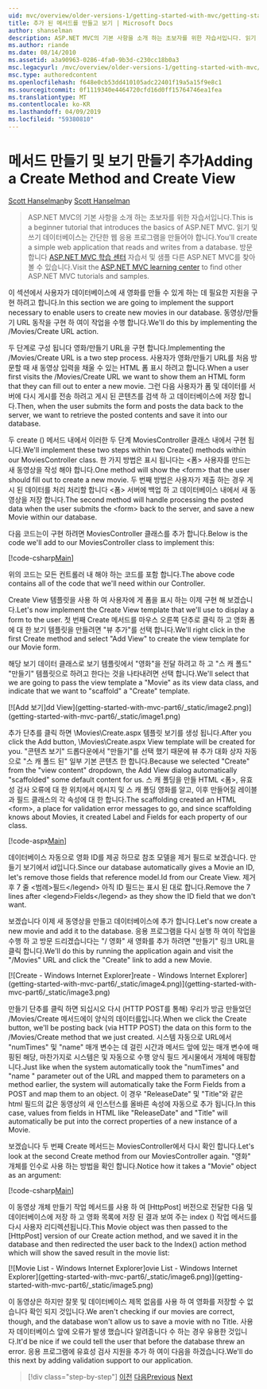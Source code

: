```yaml
---
uid: mvc/overview/older-versions-1/getting-started-with-mvc/getting-started-with-mvc-part6
title: 추가 된 메서드를 만들고 보기 | Microsoft Docs
author: shanselman
description: ASP.NET MVC의 기본 사항을 소개 하는 초보자를 위한 자습서입니다. 읽기 및 쓰기 데이터베이스에서 간단한 웹 응용 프로그램을 만듭니다.
ms.author: riande
ms.date: 08/14/2010
ms.assetid: a3a90963-0286-4fa0-9b3d-c230cc18b0a3
msc.legacyurl: /mvc/overview/older-versions-1/getting-started-with-mvc/getting-started-with-mvc-part6
msc.type: authoredcontent
ms.openlocfilehash: f648e0cb53dd410105adc22401f19a5a15f9e8c1
ms.sourcegitcommit: 0f1119340e4464720cfd16d0ff15764746ea1fea
ms.translationtype: MT
ms.contentlocale: ko-KR
ms.lasthandoff: 04/09/2019
ms.locfileid: "59380810"
---
```

# <a name="adding-a-create-method-and-create-view"></a><span data-ttu-id="fa369-104">메서드 만들기 및 보기 만들기 추가</span><span class="sxs-lookup"><span data-stu-id="fa369-104">Adding a Create Method and Create View</span></span>

<span data-ttu-id="fa369-105">[Scott Hanselman](https://github.com/shanselman)</span><span class="sxs-lookup"><span data-stu-id="fa369-105">by [Scott Hanselman](https://github.com/shanselman)</span></span>

> <span data-ttu-id="fa369-106">ASP.NET MVC의 기본 사항을 소개 하는 초보자를 위한 자습서입니다.</span><span class="sxs-lookup"><span data-stu-id="fa369-106">This is a beginner tutorial that introduces the basics of ASP.NET MVC.</span></span> <span data-ttu-id="fa369-107">읽기 및 쓰기 데이터베이스는 간단한 웹 응용 프로그램을 만들어야 합니다.</span><span class="sxs-lookup"><span data-stu-id="fa369-107">You'll create a simple web application that reads and writes from a database.</span></span> <span data-ttu-id="fa369-108">방문 합니다 [ASP.NET MVC 학습 센터](../../../index.md) 자습서 및 샘플 다른 ASP.NET MVC를 찾아볼 수 있습니다.</span><span class="sxs-lookup"><span data-stu-id="fa369-108">Visit the [ASP.NET MVC learning center](../../../index.md) to find other ASP.NET MVC tutorials and samples.</span></span>


<span data-ttu-id="fa369-109">이 섹션에서 사용자가 데이터베이스에 새 영화를 만들 수 있게 하는 데 필요한 지원을 구현 하려고 합니다.</span><span class="sxs-lookup"><span data-stu-id="fa369-109">In this section we are going to implement the support necessary to enable users to create new movies in our database.</span></span> <span data-ttu-id="fa369-110">동영상/만들기 URL 동작을 구현 하 여이 작업을 수행 합니다.</span><span class="sxs-lookup"><span data-stu-id="fa369-110">We'll do this by implementing the /Movies/Create URL action.</span></span>

<span data-ttu-id="fa369-111">두 단계로 구성 됩니다 영화/만들기 URL을 구현 합니다.</span><span class="sxs-lookup"><span data-stu-id="fa369-111">Implementing the /Movies/Create URL is a two step process.</span></span> <span data-ttu-id="fa369-112">사용자가 영화/만들기 URL를 처음 방문할 때 새 동영상 입력을 채울 수 있는 HTML 폼 표시 하려고 합니다.</span><span class="sxs-lookup"><span data-stu-id="fa369-112">When a user first visits the /Movies/Create URL we want to show them an HTML form that they can fill out to enter a new movie.</span></span> <span data-ttu-id="fa369-113">그런 다음 사용자가 폼 및 데이터를 서버에 다시 게시를 전송 하려고 게시 된 콘텐츠를 검색 하 고 데이터베이스에 저장 합니다.</span><span class="sxs-lookup"><span data-stu-id="fa369-113">Then, when the user submits the form and posts the data back to the server, we want to retrieve the posted contents and save it into our database.</span></span>

<span data-ttu-id="fa369-114">두 create () 메서드 내에서 이러한 두 단계 MoviesController 클래스 내에서 구현 됩니다.</span><span class="sxs-lookup"><span data-stu-id="fa369-114">We'll implement these two steps within two Create() methods within our MoviesController class.</span></span> <span data-ttu-id="fa369-115">한 가지 방법은 표시 됩니다는 &lt;폼&gt; 사용자를 만드는 새 동영상을 작성 해야 합니다.</span><span class="sxs-lookup"><span data-stu-id="fa369-115">One method will show the &lt;form&gt; that the user should fill out to create a new movie.</span></span> <span data-ttu-id="fa369-116">두 번째 방법은 사용자가 제출 하는 경우 게시 된 데이터를 처리 처리할 합니다 &lt;폼&gt; 서버에 백업 하 고 데이터베이스 내에서 새 동영상을 저장 합니다.</span><span class="sxs-lookup"><span data-stu-id="fa369-116">The second method will handle processing the posted data when the user submits the &lt;form&gt; back to the server, and save a new Movie within our database.</span></span>

<span data-ttu-id="fa369-117">다음 코드는이 구현 하려면 MoviesController 클래스를 추가 합니다.</span><span class="sxs-lookup"><span data-stu-id="fa369-117">Below is the code we'll add to our MoviesController class to implement this:</span></span>

[!code-csharp[Main](getting-started-with-mvc-part6/samples/sample1.cs)]

<span data-ttu-id="fa369-118">위의 코드는 모든 컨트롤러 내 해야 하는 코드를 포함 합니다.</span><span class="sxs-lookup"><span data-stu-id="fa369-118">The above code contains all of the code that we'll need within our Controller.</span></span>

<span data-ttu-id="fa369-119">Create View 템플릿을 사용 하 여 사용자에 게 폼을 표시 하는 이제 구현 해 보겠습니다.</span><span class="sxs-lookup"><span data-stu-id="fa369-119">Let's now implement the Create View template that we'll use to display a form to the user.</span></span> <span data-ttu-id="fa369-120">첫 번째 Create 메서드를 마우스 오른쪽 단추로 클릭 하 고 영화 폼에 대 한 보기 템플릿을 만들려면 "뷰 추가"를 선택 합니다.</span><span class="sxs-lookup"><span data-stu-id="fa369-120">We'll right click in the first Create method and select "Add View" to create the view template for our Movie form.</span></span>

<span data-ttu-id="fa369-121">해당 보기 데이터 클래스로 보기 템플릿에서 "영화"을 전달 하려고 하 고 "스 캐 폴드" "만들기" 템플릿으로 하려고 한다는 것을 나타내려면 선택 합니다.</span><span class="sxs-lookup"><span data-stu-id="fa369-121">We'll select that we are going to pass the view template a "Movie" as its view data class, and indicate that we want to "scaffold" a "Create" template.</span></span>

[![A<span data-ttu-id="fa369-122">dd 보기]</span><span class="sxs-lookup"><span data-stu-id="fa369-122">dd View]</span></span>(getting-started-with-mvc-part6/_static/image2.png)](getting-started-with-mvc-part6/_static/image1.png)

<span data-ttu-id="fa369-123">추가 단추를 클릭 하면 \Movies\Create.aspx 템플릿 보기를 생성 됩니다.</span><span class="sxs-lookup"><span data-stu-id="fa369-123">After you click the Add button, \Movies\Create.aspx View template will be created for you.</span></span> <span data-ttu-id="fa369-124">"콘텐츠 보기" 드롭다운에서 "만들기"를 선택 했기 때문에 뷰 추가 대화 상자 자동으로 "스 캐 폴드 된" 일부 기본 콘텐츠 한 합니다.</span><span class="sxs-lookup"><span data-stu-id="fa369-124">Because we selected "Create" from the "view content" dropdown, the Add View dialog automatically "scaffolded" some default content for us.</span></span> <span data-ttu-id="fa369-125">스 캐 폴딩을 만들 HTML &lt;폼&gt;, 유효성 검사 오류에 대 한 위치에서 메시지 및 스 캐 폴딩 영화를 알고, 이후 만들어질 레이블과 필드 클래스의 각 속성에 대 한 합니다.</span><span class="sxs-lookup"><span data-stu-id="fa369-125">The scaffolding created an HTML &lt;form&gt;, a place for validation error messages to go, and since scaffolding knows about Movies, it created Label and Fields for each property of our class.</span></span>

[!code-aspx[Main](getting-started-with-mvc-part6/samples/sample2.aspx)]

<span data-ttu-id="fa369-126">데이터베이스 자동으로 영화 ID를 제공 하므로 참조 모델을 제거 필드로 보겠습니다. 만들기 보기에서 id입니다.</span><span class="sxs-lookup"><span data-stu-id="fa369-126">Since our database automatically gives a Movie an ID, let's remove those fields that reference model.Id from our Create View.</span></span> <span data-ttu-id="fa369-127">제거 후 7 줄 &lt;범례&gt;필드&lt;/legend&gt; 아직 ID 필드는 표시 된 대로 합니다.</span><span class="sxs-lookup"><span data-stu-id="fa369-127">Remove the 7 lines after &lt;legend&gt;Fields&lt;/legend&gt; as they show the ID field that we don't want.</span></span>

<span data-ttu-id="fa369-128">보겠습니다 이제 새 동영상을 만들고 데이터베이스에 추가 합니다.</span><span class="sxs-lookup"><span data-stu-id="fa369-128">Let's now create a new movie and add it to the database.</span></span> <span data-ttu-id="fa369-129">응용 프로그램을 다시 실행 하 여이 작업을 수행 하 고 방문 드리겠습니다는 "/ 영화" 새 영화를 추가 하려면 "만들기" 링크 URL을 클릭 합니다.</span><span class="sxs-lookup"><span data-stu-id="fa369-129">We'll do this by running the application again and visit the "/Movies" URL and click the "Create" link to add a new Movie.</span></span>

[![C<span data-ttu-id="fa369-130">reate - Windows Internet Explorer]</span><span class="sxs-lookup"><span data-stu-id="fa369-130">reate - Windows Internet Explorer]</span></span>(getting-started-with-mvc-part6/_static/image4.png)](getting-started-with-mvc-part6/_static/image3.png)

<span data-ttu-id="fa369-131">만들기 단추를 클릭 하면 되십시오 다시 (HTTP POST를 통해) 우리가 방금 만들었던 /Movies/Create 메서드에이 양식의 데이터를입니다.</span><span class="sxs-lookup"><span data-stu-id="fa369-131">When we click the Create button, we'll be posting back (via HTTP POST) the data on this form to the /Movies/Create method that we just created.</span></span> <span data-ttu-id="fa369-132">시스템 자동으로 URL에서 "numTimes" 및 "name" 매개 변수는 데 걸린 시간과 메서드 앞에 있는 매개 변수에 매핑된 해당, 마찬가지로 시스템은 및 자동으로 수행 양식 필드 게시물에서 개체에 매핑합니다.</span><span class="sxs-lookup"><span data-stu-id="fa369-132">Just like when the system automatically took the "numTimes" and "name " parameter out of the URL and mapped them to parameters on a method earlier, the system will automatically take the Form Fields from a POST and map them to an object.</span></span> <span data-ttu-id="fa369-133">이 경우 "ReleaseDate" 및 "Title"와 같은 html 필드의 값은 동영상의 새 인스턴스를 올바른 속성에 자동으로 추가 됩니다.</span><span class="sxs-lookup"><span data-stu-id="fa369-133">In this case, values from fields in HTML like "ReleaseDate" and "Title" will automatically be put into the correct properties of a new instance of a Movie.</span></span>

<span data-ttu-id="fa369-134">보겠습니다 두 번째 Create 메서드는 MoviesController에서 다시 확인 합니다.</span><span class="sxs-lookup"><span data-stu-id="fa369-134">Let's look at the second Create method from our MoviesController again.</span></span> <span data-ttu-id="fa369-135">"영화" 개체를 인수로 사용 하는 방법을 확인 합니다.</span><span class="sxs-lookup"><span data-stu-id="fa369-135">Notice how it takes a "Movie" object as an argument:</span></span>

[!code-csharp[Main](getting-started-with-mvc-part6/samples/sample3.cs)]

<span data-ttu-id="fa369-136">이 동영상 개체 만들기 작업 메서드를 사용 하 여 [HttpPost] 버전으로 전달한 다음 및 데이터베이스에 저장 하 고 영화 목록에 저장 된 결과 보여 주는 index () 작업 메서드를 다시 사용자 리디렉션됩니다.</span><span class="sxs-lookup"><span data-stu-id="fa369-136">This Movie object was then passed to the [HttpPost] version of our Create action method, and we saved it in the database and then redirected the user back to the Index() action method which will show the saved result in the movie list:</span></span>

[![M<span data-ttu-id="fa369-137">ovie List - Windows Internet Explorer]</span><span class="sxs-lookup"><span data-stu-id="fa369-137">ovie List - Windows Internet Explorer]</span></span>(getting-started-with-mvc-part6/_static/image6.png)](getting-started-with-mvc-part6/_static/image5.png)

<span data-ttu-id="fa369-138">이 동영상은 하지만 잘못 및 데이터베이스 제목 없음를 사용 하 여 영화를 저장할 수 없습니다 확인 되지 것입니다.</span><span class="sxs-lookup"><span data-stu-id="fa369-138">We aren't checking if our movies are correct, though, and the database won't allow us to save a movie with no Title.</span></span> <span data-ttu-id="fa369-139">사용자 데이터베이스 앞에 오류가 발생 했습니다 알려줍니다 수 하는 경우 유용한 것입니다.</span><span class="sxs-lookup"><span data-stu-id="fa369-139">It'd be nice if we could tell the user that before the database threw an error.</span></span> <span data-ttu-id="fa369-140">응용 프로그램에 유효성 검사 지원을 추가 하 여이 다음을 하겠습니다.</span><span class="sxs-lookup"><span data-stu-id="fa369-140">We'll do this next by adding validation support to our application.</span></span>

> [!div class="step-by-step"]
> <span data-ttu-id="fa369-141">[이전](getting-started-with-mvc-part5.md)
> [다음](getting-started-with-mvc-part7.md)</span><span class="sxs-lookup"><span data-stu-id="fa369-141">[Previous](getting-started-with-mvc-part5.md)
[Next](getting-started-with-mvc-part7.md)</span></span>
